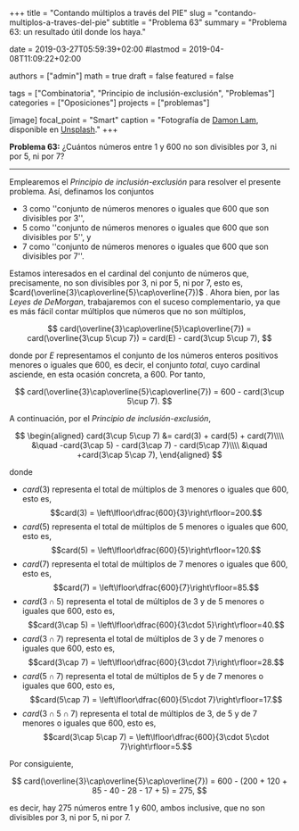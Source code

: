 +++
title = "Contando múltiplos a través del PIE"
slug  = "contando-multiplos-a-traves-del-pie"
subtitle = "Problema 63"
summary  = "Problema 63: un resultado útil donde los haya."

date     = 2019-03-27T05:59:39+02:00
#lastmod = 2019-04-08T11:09:22+02:00

authors  = ["admin"]
math     = true
draft    = false
featured = false

tags       = ["Combinatoria", "Principio de inclusión-exclusión", "Problemas"]
categories = ["Oposiciones"]
projects   = ["problemas"]

[image]
  focal_point = "Smart"
  caption     = "Fotografía de [Damon Lam](https://unsplash.com/@dayday95), disponible en [Unsplash](https://unsplash.com/photos/T3SnWggaxWw)."
+++

**Problema 63:** ¿Cuántos números entre $1$ y $600$ no son divisibles por $3$, ni por $5$, ni por $7$?

***

Emplearemos el *Principio de inclusión-exclusión* para resolver el presente problema. Así, definamos los conjuntos

- $3$ como ''conjunto de números menores o iguales que $600$ que son divisibles por $3$'',
- $5$ como ''conjunto de números menores o iguales que $600$ que son divisibles por $5$'', y
- $7$ como ''conjunto de números menores o iguales que $600$ que son divisibles por $7$''.

Estamos interesados en el cardinal del conjunto de números que, precisamente, no son divisibles por $3$, ni por $5$, ni por $7$, esto es, $card(\overline{3}\cap\overline{5}\cap\overline{7})$ . Ahora bien, por las *Leyes de DeMorgan*, trabajaremos con el suceso complementario, ya que es más fácil contar múltiplos que números que no son múltiplos,

$$
card(\overline{3}\cap\overline{5}\cap\overline{7}) = card(\overline{3\cup 5\cup 7}) = card(E) - card(3\cup 5\cup 7),
$$

donde por $E$ representamos el conjunto de los números enteros positivos menores o iguales que $600$, es decir, el conjunto *total*, cuyo cardinal asciende, en esta ocasión concreta, a $600$. Por tanto,

$$
card(\overline{3}\cap\overline{5}\cap\overline{7}) = 600 - card(3\cup 5\cup 7).
$$

A continuación, por el *Principio de inclusión-exclusión*,

$$
\begin{aligned}
card(3\cup 5\cup 7) &= card(3) + card(5) + card(7)\\\\ &\quad -card(3\cap 5) - card(3\cap 7) - card(5\cap 7)\\\\ &\quad +card(3\cap 5\cap 7),
\end{aligned}
$$

donde

- $card(3)$ representa el total de múltiplos de $3$ menores o iguales que $600$, esto es, $$card(3) = \left\lfloor\dfrac{600}{3}\right\rfloor=200.$$
- $card(5)$ representa el total de múltiplos de $5$ menores o iguales que $600$, esto es, $$card(5) = \left\lfloor\dfrac{600}{5}\right\rfloor=120.$$
- $card(7)$ representa el total de múltiplos de $7$ menores o iguales que $600$, esto es, $$card(7) = \left\lfloor\dfrac{600}{7}\right\rfloor=85.$$
- $card(3\cap 5)$ representa el total de múltiplos de $3$ y de $5$ menores o iguales que $600$, esto es, $$card(3\cap 5) = \left\lfloor\dfrac{600}{3\cdot 5}\right\rfloor=40.$$
- $card(3\cap 7)$ representa el total de múltiplos de $3$ y de $7$ menores o iguales que $600$, esto es, $$card(3\cap 7) = \left\lfloor\dfrac{600}{3\cdot 7}\right\rfloor=28.$$
- $card(5\cap 7)$ representa el total de múltiplos de $5$ y de $7$ menores o iguales que $600$, esto es, $$card(5\cap 7) = \left\lfloor\dfrac{600}{5\cdot 7}\right\rfloor=17.$$
- $card(3\cap 5\cap 7)$ representa el total de múltiplos de $3$, de $5$ y de $7$ menores o iguales que $600$, esto es, $$card(3\cap 5\cap 7) = \left\lfloor\dfrac{600}{3\cdot 5\cdot 7}\right\rfloor=5.$$

Por consiguiente,

$$
card(\overline{3}\cap\overline{5}\cap\overline{7}) = 600 - (200 + 120 + 85 - 40 - 28 - 17 + 5) = 275,
$$

es decir, hay $275$ números entre $1$ y $600$, ambos inclusive, que no son divisibles por $3$, ni por $5$, ni por $7$.
